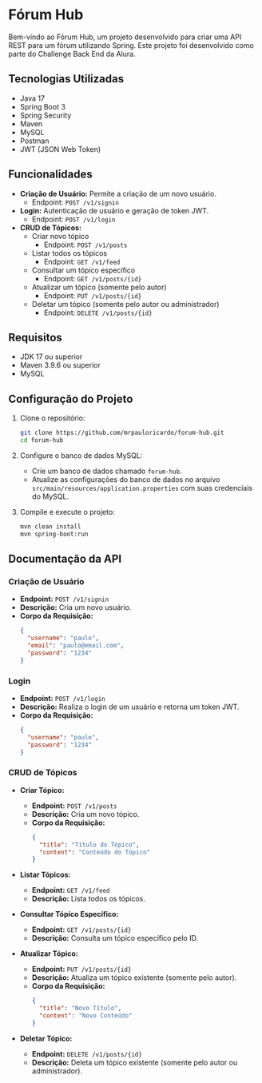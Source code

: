 # Fórum Hub

Bem-vindo ao Fórum Hub, um projeto desenvolvido para criar uma API REST para um fórum utilizando Spring. Este projeto foi desenvolvido como parte do Challenge Back End da Alura.

## Tecnologias Utilizadas

- Java 17
- Spring Boot 3
- Spring Security
- Maven
- MySQL
- Postman
- JWT (JSON Web Token)

## Funcionalidades

- **Criação de Usuário:** Permite a criação de um novo usuário.
  - Endpoint: `POST /v1/signin`
- **Login:** Autenticação de usuário e geração de token JWT.
  - Endpoint: `POST /v1/login`
- **CRUD de Tópicos:**
  - Criar novo tópico
    - Endpoint: `POST /v1/posts`
  - Listar todos os tópicos
    - Endpoint: `GET /v1/feed`
  - Consultar um tópico específico
    - Endpoint: `GET /v1/posts/{id}`
  - Atualizar um tópico (somente pelo autor)
    - Endpoint: `PUT /v1/posts/{id}`
  - Deletar um tópico (somente pelo autor ou administrador)
    - Endpoint: `DELETE /v1/posts/{id}`

## Requisitos

- JDK 17 ou superior
- Maven 3.9.6 ou superior
- MySQL

## Configuração do Projeto

1. Clone o repositório:
   ```bash
   git clone https://github.com/mrpauloricardo/forum-hub.git
   cd forum-hub
   ```

2. Configure o banco de dados MySQL:
    - Crie um banco de dados chamado `forum-hub`.
    - Atualize as configurações do banco de dados no arquivo `src/main/resources/application.properties` com suas credenciais do MySQL.

3. Compile e execute o projeto:
   ```bash
   mvn clean install
   mvn spring-boot:run
   ```

## Documentação da API

### Criação de Usuário

- **Endpoint:** `POST /v1/signin`
- **Descrição:** Cria um novo usuário.
- **Corpo da Requisição:**
  ```json
  {
    "username": "paulo",
    "email": "paulo@email.com",
    "password": "1234"
  }
  ```

### Login

- **Endpoint:** `POST /v1/login`
- **Descrição:** Realiza o login de um usuário e retorna um token JWT.
- **Corpo da Requisição:**
  ```json
  {
    "username": "paulo",
    "password": "1234"
  }
  ```

### CRUD de Tópicos

- **Criar Tópico:**
    - **Endpoint:** `POST /v1/posts`
    - **Descrição:** Cria um novo tópico.
    - **Corpo da Requisição:**
      ```json
      {
        "title": "Título do Tópico",
        "content": "Conteúdo do Tópico"
      }
      ```

- **Listar Tópicos:**
    - **Endpoint:** `GET /v1/feed`
    - **Descrição:** Lista todos os tópicos.

- **Consultar Tópico Específico:**
    - **Endpoint:** `GET /v1/posts/{id}`
    - **Descrição:** Consulta um tópico específico pelo ID.

- **Atualizar Tópico:**
    - **Endpoint:** `PUT /v1/posts/{id}`
    - **Descrição:** Atualiza um tópico existente (somente pelo autor).
    - **Corpo da Requisição:**
      ```json
      {
        "title": "Novo Título",
        "content": "Novo Conteúdo"
      }
      ```

- **Deletar Tópico:**
    - **Endpoint:** `DELETE /v1/posts/{id}`
    - **Descrição:** Deleta um tópico existente (somente pelo autor ou administrador).
